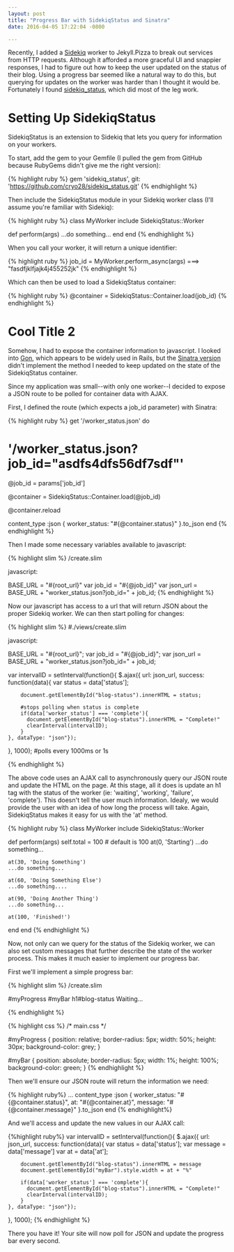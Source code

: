 ```yaml
---
layout: post
title: "Progress Bar with SidekiqStatus and Sinatra"
date: 2016-04-05 17:22:04 -0800

---
```

Recently, I added a [Sidekiq][sidekiq-gh] worker to Jekyll.Pizza to break out services from HTTP requests.  Although it afforded a more graceful UI and snappier responses, I had to figure out how to keep the user updated on the status of their blog.  Using a progress bar seemed like a natural way to do this, but querying for updates on the worker was harder than I thought it would be. Fortunately I found [sidekiq_status][sidekiq_status-gh], which did most of the leg work.

# Setting Up SidekiqStatus
SidekiqStatus is an extension to Sidekiq that lets you query for information on your workers.

To start, add the gem to your Gemfile (I pulled the gem from GitHub because RubyGems didn't give me the right version):

{% highlight ruby %}
  gem 'sidekiq_status', git: 'https://github.com/cryo28/sidekiq_status.git'
{% endhighlight %}

 Then include the SidekiqStatus module in your Sidekiq worker class (I'll assume you're familiar with Sidekiq):

{% highlight ruby %}
class MyWorker
  include SidekiqStatus::Worker

  def perform(args)
    ...do something...
  end
end
{% endhighlight %}

When you call your worker, it will return a unique identifier:

{% highlight ruby %}
job_id = MyWorker.perform_async(args) ===> "fasdfjklfjajk4j455252jk"
{% endhighlight %}

Which can then be used to load a SidekiqStatus container:

{% highlight ruby %}
@container = SidekiqStatus::Container.load(job_id)
{% endhighlight %}
<!-- put container example here -->


# Cool Title 2
Somehow, I had to expose the container information to javascript.  I looked into [Gon][gon], which appears to be widely used in Rails, but the [Sinatra version][gon-sinatra] didn't implement the method I needed to keep updated on the state of the SidekiqStatus container.

Since my application was small--with only one worker--I decided to expose a JSON route to be polled for container data with AJAX.

First, I defined the route (which expects a job_id parameter) with Sinatra:

{% highlight ruby %}
get '/worker_status.json' do
  # '/worker_status.json?job_id="asdfs4dfs56df7sdf"'

  @job_id = params['job_id']

  @container = SidekiqStatus::Container.load(@job_id)

  @container.reload

  content_type :json
  { worker_status: "#{@container.status}" }.to_json
end
{% endhighlight %}

Then I made some necessary variables available to javascript:

{% highlight slim %}
/create.slim

javascript:

  BASE_URL = "#{root_url}"
  var job_id = "#{@job_id}"
  var json_url = BASE_URL + "worker_status.json?job_id=" + job_id;
{% endhighlight %}

Now our javascript has access to a url that will return JSON about the proper Sidekiq worker. We can then start polling for changes:

{% highlight slim %}
#./views/create.slim

javascript:

  BASE_URL = "#{root_url}";
  var job_id = "#{@job_id}";
  var json_url = BASE_URL + "worker_status.json?job_id=" + job_id;

  var intervalID = setInterval(function(){
    $.ajax({ url: json_url, success: function(data){
        var status = data['status'];

        document.getElementById("blog-status").innerHTML = status;

        #stops polling when status is complete
        if(data['worker_status'] === 'complete'){
          document.getElementById("blog-status").innerHTML = "Complete!"
          clearInterval(intervalID);
        }
    }, dataType: "json"});
  }, 1000); #polls every 1000ms or 1s

{% endhighlight %}

The above code uses an AJAX call to asynchronously query our JSON route and update the HTML on the page.  At this stage, all it does is update an h1 tag with the status of the worker (ie: 'waiting', 'working', 'failure', 'complete').  This doesn't tell the user much information.  Idealy, we would provide the user with an idea of how long the process will take. Again, SidekiqStatus makes it easy for us with the 'at' method.

{% highlight ruby %}
class MyWorker
  include SidekiqStatus::Worker

  def perform(args)
    self.total = 100 # default is 100
    at(0, 'Starting')
    ...do something...

    at(30, 'Doing Something')
    ...do something...

    at(60, 'Doing Something Else')
    ...do something....

    at(90, 'Doing Another Thing')
    ...do something...

    at(100, 'Finished!')
  end
end
{% endhighlight %}

Now, not only can we query for the status of the Sidekiq worker, we can also set custom messages that further describe the state of the worker process.  This makes it much easier to implement our progress bar.

First we'll implement a simple progress bar:

{% highlight slim %}
/create.slim

  #myProgress
    #myBar
      h1#blog-status Waiting...

{% endhighlight %}

{% highlight css %}
/* main.css */

#myProgress {
  position: relative;
  border-radius: 5px;
  width: 50%;
  height: 30px;
  background-color: grey;
}

#myBar {
  position: absolute;
  border-radius: 5px;
  width: 1%;
  height: 100%;
  background-color: green;
}
{% endhighlight %}

Then we'll ensure our JSON route will return the information we need:

{% highlight ruby%}
  ...
  content_type :json
  { worker_status: "#{@container.status}", at: "#{@container.at}", message: "#{@container.message}" }.to_json
end
{% endhighlight%}

And we'll access and update the new values in our AJAX call:

{%highlight ruby%}
var intervalID = setInterval(function(){
    $.ajax({ url: json_url, success: function(data){
        var status = data['status'];
        var message = data['message']
        var at = data['at'];

        document.getElementById("blog-status").innerHTML = message
        document.getElementById("myBar").style.width = at + "%"

        if(data['worker_status'] === 'complete'){
          document.getElementById("blog-status").innerHTML = "Complete!"
          clearInterval(intervalID);
        }
    }, dataType: "json"});
  }, 1000);
{% endhighlight %}

There you have it! Your site will now poll for JSON and update the progress bar every second.

[sidekiq-gh]: https://github.com/mperham/sidekiq
[sidekiq_status-gh]: https://github.com/cryo28/sidekiq_status
[gon]: https://github.com/gazay/gon
[gon-sinatra]: https://github.com/gazay/gon-sinatra
